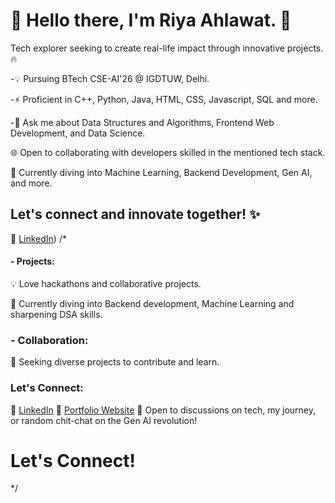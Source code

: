 # 🌟 Hello there, I'm Riya Ahlawat. 👋

Tech explorer seeking to create real-life impact through innovative projects. 🔥

-💡 Pursuing BTech CSE-AI'26 @ IGDTUW, Delhi.

-⚡ Proficient in C++, Python, Java, HTML, CSS, Javascript, SQL and more.

-🔭 Ask me about Data Structures and Algorithms, Frontend Web Development, and Data Science.

🌐 Open to collaborating with developers skilled in the mentioned tech stack.

🌱 Currently diving into Machine Learning, Backend Development, Gen AI, and more.

## Let's connect and innovate together! ✨
🔗 [LinkedIn](ttps://www.linkedin.com/in/tech-explorer-riyaaa/))
/*
#### - Projects: 
💡 Love hackathons and collaborative projects.

🎯 Currently diving into Backend development, Machine Learning and sharpening DSA skills.

### - Collaboration: 
🤝 Seeking diverse projects to contribute and learn.

### Let's Connect:
🔗 [LinkedIn](https://www.linkedin.com/in/tech-explorer-riyaaa/)
🔗 [Portfolio Website](https://tech-explorer-riyaaa.github.io/Riya-Ahlawat-Developer-Portfolio/)
🚀 Open to discussions on tech, my journey, or random chit-chat on the Gen AI revolution!

# Let's Connect!
*/

<!--
**tech-explorer-riyaaa/tech-explorer-riyaaa** is a  _special_ ✨ repository because its `README.md` (this file) appears on your GitHub profile.

Here are some ideas to get you started:

-  I’m currently working on ...
- 🌱 I’m currently learning ...
- 👯 I’m looking to collaborate on ...
- 🤔 I’m looking for help with ...
- 💬 Ask me about ...
- 📫 How to reach me: ...
-  Pronouns: ...
-  Fun fact: ...
-->
